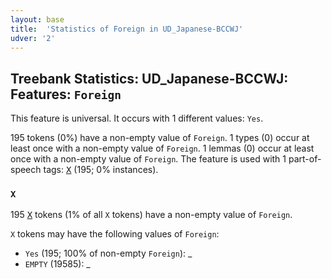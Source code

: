 ```yaml
---
layout: base
title:  'Statistics of Foreign in UD_Japanese-BCCWJ'
udver: '2'
---
```


## Treebank Statistics: UD_Japanese-BCCWJ: Features: `Foreign`

This feature is universal.
It occurs with 1 different values: `Yes`.

195 tokens (0%) have a non-empty value of `Foreign`.
1 types (0) occur at least once with a non-empty value of `Foreign`.
1 lemmas (0) occur at least once with a non-empty value of `Foreign`.
The feature is used with 1 part-of-speech tags: <tt><a href="ja_bccwj-pos-X.html">X</a></tt> (195; 0% instances).

### `X`

195 <tt><a href="ja_bccwj-pos-X.html">X</a></tt> tokens (1% of all `X` tokens) have a non-empty value of `Foreign`.

`X` tokens may have the following values of `Foreign`:

* `Yes` (195; 100% of non-empty `Foreign`): _
* `EMPTY` (19585): _

